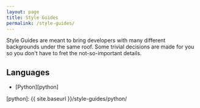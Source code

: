 ```yaml
---
layout: page
title: Style Guides
permalink: /style-guides/
---
```

Style Guides are meant to bring developers with many different backgrounds under the same roof. Some trivial decisions are made for you so you don't have to fret the not-so-important details.

## Languages

- [Python][python]


[python]: {{ site.baseurl }}/style-guides/python/
